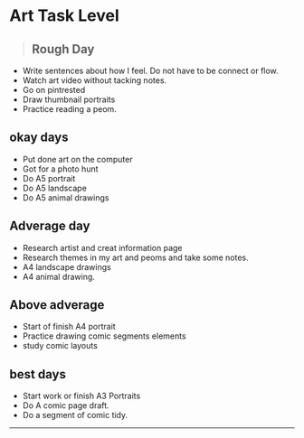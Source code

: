 # Art Task Level
> ## Rough Day
- Write sentences about how I feel. Do not have to be connect or flow.
- Watch art video without tacking notes.
- Go on pintrested
- Draw thumbnail portraits
- Practice reading a peom.

## okay days 
- Put done art on the computer
- Got for a photo hunt
- Do A5 portrait
- Do A5 landscape
- Do A5 animal drawings

## Adverage day
- Research artist and creat information page
- Research themes in my art and peoms and take some notes.
- A4 landscape drawings
- A4 animal drawing.

## Above adverage 
- Start of finish A4 portrait
- Practice drawing comic segments elements
- study comic layouts

## best days 
- Start work or finish A3 Portraits
- Do A comic page draft.
- Do a segment of comic tidy. 
   
 ---
